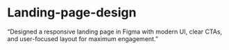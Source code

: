 # Landing-page-design
“Designed a responsive landing page in Figma with modern UI, clear CTAs, and user-focused layout for maximum engagement.”
